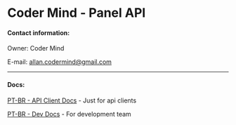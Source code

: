 # Coder Mind - Panel API

#### Contact information:

Owner: Coder Mind

E-mail: allan.codermind@gmail.com
___
#### Docs:
[PT-BR - API Client Docs](https://github.com/allanalves23/coder-mind-panel-api/blob/development/doc/client_docs.md) - Just for api clients

[PT-BR - Dev Docs](https://github.com/allanalves23/Coder-Mind-Panel-API/blob/development/doc/dev_docs.md) - For development team
